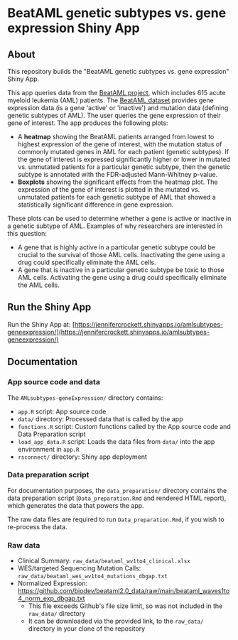 # BeatAML genetic subtypes vs. gene expression Shiny App

## About

This repository builds the "BeatAML genetic subtypes vs. gene expression" Shiny App.  

This app queries data from the [BeatAML project](https://www.cell.com/cancer-cell/fulltext/S1535-6108(22)00312-9), which includes 615 acute myeloid leukemia (AML) patients. The [BeatAML dataset](https://biodev.github.io/BeatAML2/) provides gene expression data (is a gene 'active' or 'inactive') and mutation data (defining genetic subtypes of AML). The user queries the gene expression of their gene of interest. The app produces the following plots:  

* A **heatmap** showing the BeatAML patients arranged from lowest to highest expression of the gene of interest, with the mutation status of commonly mutated genes in AML for each patient (genetic subtypes). If the gene of interest is expressed significantly higher or lower in mutated vs. unmutated patients for a particular genetic subtype, then the genetic subtype is annotated with the FDR-adjusted Mann-Whitney p-value.
* **Boxplots** showing the significant effects from the heatmap plot. The expression of the gene of interest is plotted in the mutated vs. unmutated patients for each genetic subtype of AML that showed a statistically significant difference in gene expression.

These plots can be used to determine whether a gene is active or inactive in a genetic subtype of AML. Examples of why researchers are interested in this question:  

* A gene that is highly active in a particular genetic subtype could be crucial to the survival of those AML cells. Inactivating the gene using a drug could specifically eliminate the AML cells.
* A gene that is inactive in a particular genetic subtype be toxic to those AML cells. Activating the gene using a drug could specifically eliminate the AML cells.

## Run the Shiny App

Run the Shiny App at: [https://jennifercrockett.shinyapps.io/amlsubtypes-geneexpression/](https://jennifercrockett.shinyapps.io/amlsubtypes-geneexpression/)

## Documentation

### App source code and data

The `AMLsubtypes-geneExpression/` directory contains:  

* `app.R` script: App source code
* `data/` directory: Processed data that is called by the app
* `functions.R` script: Custom functions called by the App source code and Data Preparation script
* `load_app_data.R` script: Loads the data files from `data/` into the app environment in `app.R`
* `rsconnect/` directory: Shiny app deployment 

### Data preparation script

For documentation purposes, the `data_preparation/` directory contains the data preparation script (`Data_preparation.Rmd` and rendered HTML report), which generates the data that powers the app.  

The raw data files are required to run `Data_preparation.Rmd`, if you wish to re-process the data.

### Raw data

* Clinical Summary: `raw_data/beataml_wv1to4_clinical.xlsx`
* WES/targeted Sequencing Mutation Calls: `raw_data/beataml_wes_wv1to4_mutations_dbgap.txt`
* Normalized Expression: https://github.com/biodev/beataml2.0_data/raw/main/beataml_waves1to4_norm_exp_dbgap.txt
  - This file exceeds Github's file size limit, so was not included in the `raw_data/` directory
  - It can be downloaded via the provided link, to the `raw_data/` directory in your clone of the repository
